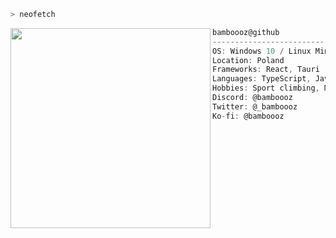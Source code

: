 ```zsh
> neofetch
```

<img align="left" src="https://avatars.githubusercontent.com/u/83116089?v=4" width="320" /> 

```csharp
bamboooz@github
-------------------------
OS: Windows 10 / Linux Mint
Location: Poland
Frameworks: React, Tauri
Languages: TypeScript, JavaScript, HTML, CSS, Rust
Hobbies: Sport climbing, Mountaineering, Coffee & Tea
Discord: @bamboooz
Twitter: @_bamboooz
Ko-fi: @bamboooz
```
